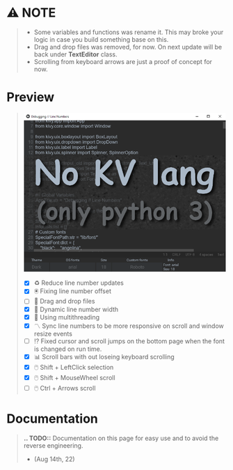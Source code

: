 # :warning: NOTE
>
> - Some variables and functions was rename it. This may broke your logic in case you build something base on this.
> - Drag and drop files was removed, for now. On next update will be back under **TextEditor** class.
> - Scrolling from keyboard arrows are just a proof of concept for now.

# Preview
> ![Preview TextInputCustom](https://github.com/kmcasi/Python_Kivy/blob/main/PREVIEW/UIX/TextInputCustom.png)
> - [x] :recycle: Reduce line number updates
> - [x] :trackball: Fixing line number offset
> - [ ] :page_facing_up: Drag and drop files
> - [x] :triangular_ruler: Dynamic line number width
> - [x] :rocket: Using multithreading
> - [x] :part_alternation_mark: Sync line numbers to be more responsive on scroll and window resize events
> - [ ] :interrobang: Fixed cursor and scroll jumps on the bottom page when the font is changed on run time.
> - [x] :bar_chart: Scroll bars with out loseing keyboard scrolling
> - [x] :computer_mouse: Shift + LeftClick selection
> - [x] :computer_mouse: Shift + MouseWheel scroll
> - [ ] :computer_mouse: Ctrl + Arrows scroll

# Documentation
> **.. TODO::** Documentation on this page for easy use and to avoid the reverse engineering.
> - (Aug 14th, 22)

<!-- https://github.com/ikatyang/emoji-cheat-sheet/blob/master/README.md -->
